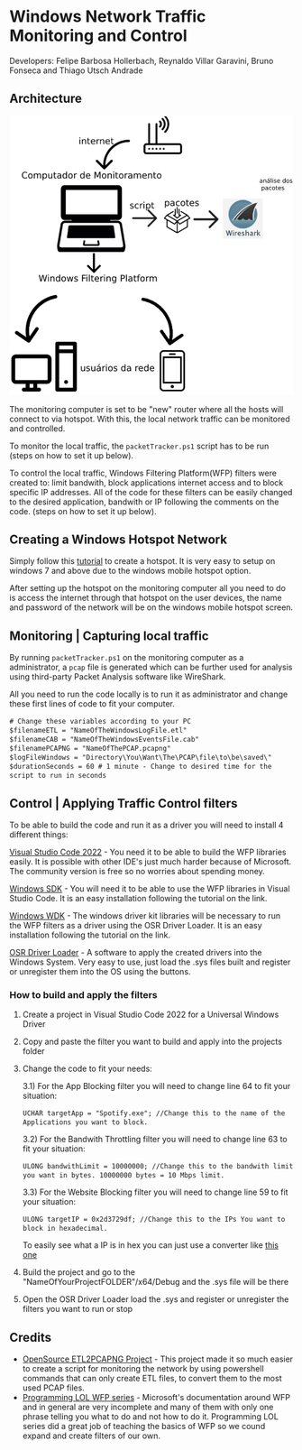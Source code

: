 # Windows Network Traffic Monitoring and Control

Developers: Felipe Barbosa Hollerbach, Reynaldo Villar Garavini, Bruno Fonseca and Thiago Utsch Andrade

## Architecture

![image](https://github.com/Rodcot/TI5/blob/main/Arquitetura.png)

The monitoring computer is set to be "new" router where all the hosts will connect to via hotspot. With this, the local network traffic can be monitored and controlled.

To monitor the local traffic, the `packetTracker.ps1` script has to be run (steps on how to set it up below).

To control the local traffic, Windows Filtering Platform(WFP) filters were created to: limit bandwith, block applications internet access and to block specific IP addresses. All of the code for these filters can be easily changed to the desired application, bandwith or IP following the comments on the code. (steps on how to set it up below).

## Creating a Windows Hotspot Network 

Simply follow this [tutorial](https://www.howtogeek.com/214080/how-to-turn-your-windows-pc-into-a-wi-fi-hotspot/) to create a hotspot. It is very easy to setup on windows 7 and above due to the windows mobile hotspot option.

After setting up the hotspot on the monitoring computer all you need to do is access the internet through that hotspot on the user devices, the name and password of the network will be on the windows mobile hotspot screen.

## Monitoring | Capturing local traffic

By running `packetTracker.ps1` on the monitoring computer as a administrator, a `pcap` file is generated which can be further used for analysis using third-party Packet Analysis software like WireShark.

All you need to run the code locally is to run it as administrator and change these first lines of code to fit your computer.

```
# Change these variables according to your PC
$filenameETL = "NameOfTheWindowsLogFile.etl"
$filenameCAB = "NameOfTheWindowsEventsFile.cab"
$filenamePCAPNG = "NameOfThePCAP.pcapng"
$logFileWindows = "Directory\You\Want\The\PCAP\file\to\be\saved\"
$durationSeconds = 60 # 1 minute - Change to desired time for the script to run in seconds
```

## Control | Applying Traffic Control filters

To be able to build the code and run it as a driver you will need to install 4 different things:

[Visual Studio Code 2022](https://visualstudio.microsoft.com/vs/) - You need it to be able to build the WFP libraries easily. It is possible with other IDE's just much harder because of Microsoft. The community version is free so no worries about spending money.

[Windows SDK](https://developer.microsoft.com/en-us/windows/downloads/windows-sdk/) - You will need it to be able to use the WFP libraries in Visual Studio Code. It is an easy installation following the tutorial on the link.

[Windows WDK](https://www.howtogeek.com/214080/how-to-turn-your-windows-pc-into-a-wi-fi-hotspot/) - The windows driver kit libraries will be necessary to run the WFP filters as a driver using the OSR Driver Loader. It is an easy installation following the tutorial on the link.

[OSR Driver Loader](https://www.osronline.com/article.cfm%5Earticle=157.htm) - A software to apply the created drivers into the Windows System. Very easy to use, just load the .sys files built and register or unregister them into the OS using the buttons.



### How to build and apply the filters

1) Create a project in Visual Studio Code 2022 for a Universal Windows Driver

2) Copy and paste the filter you want to build and apply into the projects folder

3) Change the code to fit your needs:

    3.1) For the App Blocking filter you will need to change line 64 to fit your situation:
    ```
    UCHAR targetApp = "Spotify.exe"; //Change this to the name of the Applications you want to block.
    ```
    
    3.2) For the Bandwith Throttling filter you will need to change line 63 to fit your situation:
    ```
    ULONG bandwithLimit = 10000000; //Change this to the bandwith limit you want in bytes. 10000000 bytes = 10 Mbps limit.
    ```
    3.3) For the Website Blocking filter you will need to change line 59 to fit your situation:
    ```
    ULONG targetIP = 0x2d3729df; //Change this to the IPs You want to block in hexadecimal.
    ```
    To easily see what a IP is in hex you can just use a converter like [this one](https://www.browserling.com/tools/ip-to-hex)
 
4) Build the project and go to the "NameOfYourProjectFOLDER"/x64/Debug and the .sys file will be there
5) Open the OSR Driver Loader load the .sys and register or unregister the filters you want to run or stop

## Credits

 - [OpenSource ETL2PCAPNG Project](https://github.com/microsoft/etl2pcapng/graphs/contributors) - This project made it so much easier to create a script for monitoring the network by using powershell commands that can only create ETL files, to convert them to the most used PCAP files.
 - [Programming LOL WFP series](https://www.youtube.com/watch?v=TNVpvcw_nyk) - Microsoft's documentation around WFP and in general are very incomplete and many of them with only one phrase telling you what to do and not how to do it. Programming LOL series did a great job of teaching the basics of WFP so we cound expand and create filters of our own.
